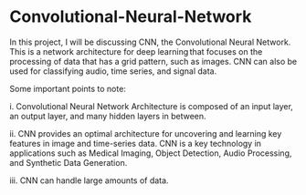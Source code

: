 # Convolutional-Neural-Network

In this project, I will be discussing CNN, the Convolutional Neural Network. This is a network architecture for deep learning that focuses on the processing of data that has a grid pattern, such as images. CNN can also be used for classifying audio, time series, and signal data.

Some important points to note:

i.  Convolutional Neural Network Architecture is composed of an input layer, an output layer, and many hidden layers in between.

ii. CNN provides an optimal architecture for uncovering and learning key features in image and time-series data. CNN is a key technology in applications such as Medical Imaging, Object Detection, Audio Processing, and Synthetic Data Generation.

iii. CNN can handle large amounts of data.
